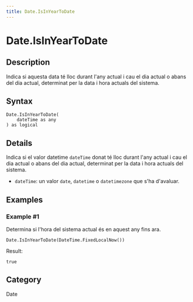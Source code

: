 ```yaml
---
title: Date.IsInYearToDate
---
```


# Date.IsInYearToDate


## Description

Indica si aquesta data té lloc durant l&#39;any actual i cau el dia actual o abans del dia actual, determinat per la data i hora actuals del sistema.


## Syntax

```powerquery
Date.IsInYearToDate(
    dateTime as any
) as logical
```


## Details

Indica si el valor datetime <code>dateTime</code> donat té lloc durant l'any actual i cau el dia actual o abans del dia actual, determinat per la data i hora actuals del sistema.      <ul>      <li><code>dateTime</code>: un valor <code>date</code>, <code>datetime</code> o <code>datetimezone</code> que s'ha d'avaluar.</li>      </ul>


## Examples

### Example #1 
Determina si l&#39;hora del sistema actual és en aquest any fins ara.
```powerquery
Date.IsInYearToDate(DateTime.FixedLocalNow())
```

Result: 
```powerquery
true
```




## Category
Date
